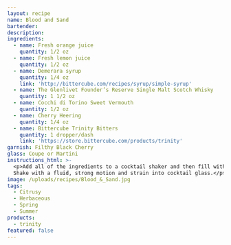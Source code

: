 ```yaml
---
layout: recipe
name: Blood and Sand
bartender:
description:
ingredients:
  - name: Fresh orange juice
    quantity: 1/2 oz
  - name: Fresh lemon juice
    quantity: 1/2 oz
  - name: Demerara syrup
    quantity: 1/4 oz
    link: 'http://bittercube.com/recipes/syrup/simple-syrup'
  - name: The Glenlivet Founder’s Reserve Single Malt Scotch Whisky
    quantity: 1 1/2 oz
  - name: Cocchi di Torino Sweet Vermouth
    quantity: 1/2 oz
  - name: Cherry Heering
    quantity: 1/4 oz
  - name: Bittercube Trinity Bitters
    quantity: 1 dropper/dash
    link: 'https://store.bittercube.com/products/trinity'
garnish: Filthy Black Cherry
glass: Coupe or Martini
instructions_html: >-
  <p>Add all of the ingredients to a cocktail shaker and then fill with ice.
  Shake with a fluid, strong motion and strain into cocktail glass.</p>
image: /uploads/recipes/Blood_&_Sand.jpg
tags:
  - Citrusy
  - Herbaceous
  - Spring
  - Summer
products:
  - trinity
featured: false
---
```


